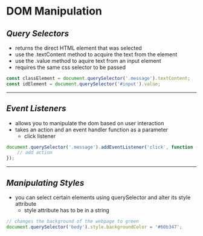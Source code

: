 # **DOM Manipulation**

## *Query Selectors*
- returns the direct HTML element that was selected
- use the .textContent method to acquire the text from the element
- use the .value method to aquire text from an input element
- requires the same css selector to be passed
```js
const classElement = document.querySelector('.message').textContent;
const idElement = document.querySelector('#input').value;
```
---
## *Event Listeners*
- allows you to manipulate the dom based on user interaction
- takes an action and an event handler function as a parameter
    - click listener
```js
document.querySelector('.message').addEventListener('click', function () {
    // add action
});
```
---
## *Manipulating Styles*
- you can select certain elements using querySelector and alter its style attribute
    - style attribute has to be in a string
```js
// changes the background of the webpage to green
document.querySelector('body').style.backgroundColor = '#60b347';
```
